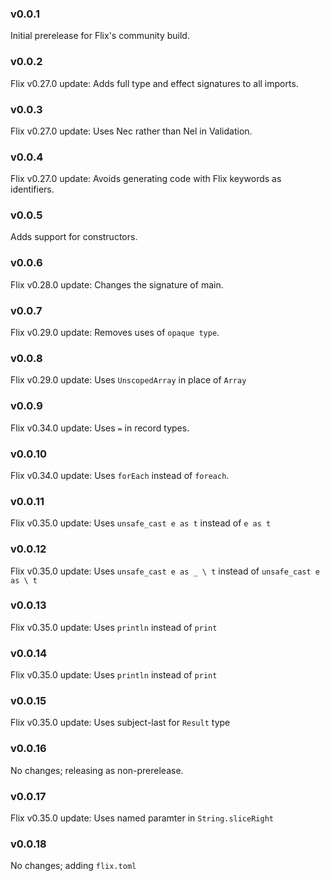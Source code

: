 ### v0.0.1
   Initial prerelease for Flix's community build.

### v0.0.2
   Flix v0.27.0 update: Adds full type and effect signatures to all imports.

### v0.0.3
   Flix v0.27.0 update: Uses Nec rather than Nel in Validation.

### v0.0.4
   Flix v0.27.0 update: Avoids generating code with Flix keywords as identifiers.

### v0.0.5
   Adds support for constructors.

### v0.0.6
   Flix v0.28.0 update: Changes the signature of main.

### v0.0.7
   Flix v0.29.0 update: Removes uses of `opaque type`.

### v0.0.8
   Flix v0.29.0 update: Uses `UnscopedArray` in place of `Array`

### v0.0.9
   Flix v0.34.0 update: Uses `=` in record types.

### v0.0.10
   Flix v0.34.0 update: Uses `forEach` instead of `foreach`.

### v0.0.11
   Flix v0.35.0 update: Uses `unsafe_cast e as t` instead of `e as t`

### v0.0.12
   Flix v0.35.0 update: Uses `unsafe_cast e as _ \ t` instead of `unsafe_cast e as \ t`

### v0.0.13
   Flix v0.35.0 update: Uses `println` instead of `print`

### v0.0.14
   Flix v0.35.0 update: Uses `println` instead of `print`

### v0.0.15
   Flix v0.35.0 update: Uses subject-last for `Result` type

### v0.0.16
   No changes; releasing as non-prerelease.

### v0.0.17
   Flix v0.35.0 update: Uses named paramter in `String.sliceRight`

### v0.0.18
   No changes; adding `flix.toml`